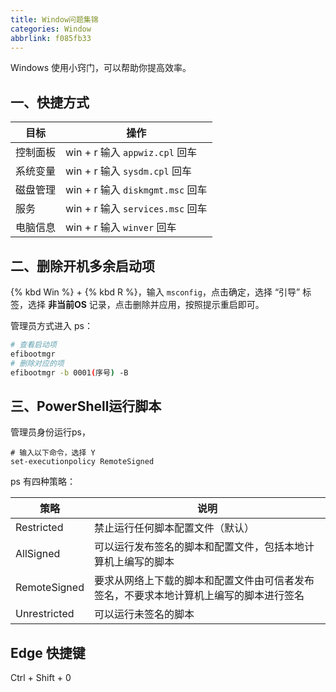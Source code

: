 ```yaml
---
title: Window问题集锦
categories: Window
abbrlink: f085fb33
---
```


Windows 使用小窍门，可以帮助你提高效率。

<!-- more -->

## 一、快捷方式

| 目标     | 操作                             |
| -------- | -------------------------------- |
| 控制面板 | win + r 输入 `appwiz.cpl` 回车   |
| 系统变量 | win + r 输入 `sysdm.cpl` 回车    |
| 磁盘管理 | win + r 输入 `diskmgmt.msc` 回车 |
| 服务     | win + r 输入 `services.msc` 回车 |
| 电脑信息 | win + r 输入 `winver` 回车       |

## 二、删除开机多余启动项

{% kbd Win %} + {% kbd R %}，输入 `msconfig`，点击确定，选择 “引导” 标签，选择 **非当前OS** 记录，点击删除并应用，按照提示重启即可。

管理员方式进入 ps：

```bash
# 查看启动项
efibootmgr
# 删除对应的项
efibootmgr -b 0001(序号) -B
```

## 三、PowerShell运行脚本

管理员身份运行ps，

```shell
# 输入以下命令，选择 Y
set-executionpolicy RemoteSigned
```

ps 有四种策略：

| 策略         | 说明                                                                                   |
| ------------ | -------------------------------------------------------------------------------------- |
| Restricted   | 禁止运行任何脚本配置文件（默认）                                                       |
| AllSigned    | 可以运行发布签名的脚本和配置文件，包括本地计算机上编写的脚本                           |
| RemoteSigned | 要求从网络上下载的脚本和配置文件由可信者发布签名，不要求本地计算机上编写的脚本进行签名 |
| Unrestricted | 可以运行未签名的脚本                                                                   |

## Edge 快捷键

Ctrl + Shift + 0